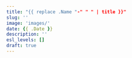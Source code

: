 ```yaml
---
title: "{{ replace .Name "-" " " | title }}"
slug: ''
image: 'images/'
date: {{ .Date }}
description: ''
esl_levels: []
draft: true
---
```



